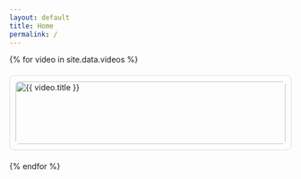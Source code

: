 ```yaml
---
layout: default
title: Home
permalink: /
---
```



<div style="display: grid; grid-template-columns: repeat(auto-fit, minmax(300px, 1fr)); gap: 20px;">
  {% for video in site.data.videos %}
    <div style="border: 1px solid #ddd; border-radius: 8px; overflow: hidden; padding: 10px;">
      <a href="{{ video.url }}" target="_blank">
        <img src="{{ video.thumbnail }}" alt="{{ video.title }}" style="width:100%; border-radius: 6px;">
      </a>
      <h3>{{ video.title }}</h3>
      <p>{{ video.description | truncate: 100 }}</p>
    </div>
  {% endfor %}
</div>
